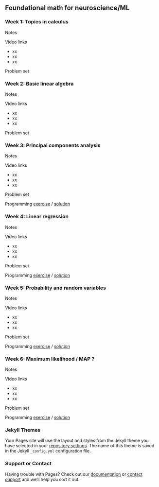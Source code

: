 ## Foundational math for neuroscience/ML

### Week 1: Topics in calculus

Notes

Video links
- xx
- xx
- xx

Problem set

### Week 2: Basic linear algebra

Notes

Video links
- xx
- xx
- xx

Problem set

### Week 3: Principal components analysis

Notes

Video links
- xx
- xx
- xx

Problem set

Programming [exercise]() / [solution]()


### Week 4: Linear regression

Notes

Video links
- xx
- xx
- xx

Problem set

Programming [exercise]() / [solution]()

### Week 5: Probability and random variables

Notes

Video links
- xx
- xx
- xx

Problem set

Programming [exercise]() / [solution]()

### Week 6: Maximum likelihood / MAP ?

Notes

Video links
- xx
- xx
- xx

Problem set

Programming [exercise]() / [solution]()




### Jekyll Themes

Your Pages site will use the layout and styles from the Jekyll theme you have selected in your [repository settings](https://github.com/JaneliaMLCourse/MathClub/settings). The name of this theme is saved in the Jekyll `_config.yml` configuration file.

### Support or Contact

Having trouble with Pages? Check out our [documentation](https://help.github.com/categories/github-pages-basics/) or [contact support](https://github.com/contact) and we’ll help you sort it out.
